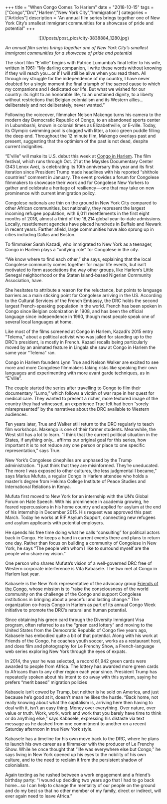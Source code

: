 +++
title = "When Congo Comes To Harlem"
date = "2018-10-15"
tags = ["Congo","Drc","Harlem","New York City","Immigration"]
categories = ["Articles"]
description = "An annual film series brings together one of New York City’s smallest immigrant communities for a showcase of pride and potential"
+++

<center>
![](/posts/post_pics/city-3838884_1280.jpg)
</center>

_An annual film series brings together one of New York City’s smallest immigrant communities for a showcase of pride and potential_

The short film “E’ville” begins with Patrice Lumumba’s final letter to his wife, written in 1961: “My darling companion, I write these words without knowing if they will reach you…or if I will still be alive when you read them. All through my struggle for the independence of my country, I have never doubted for a single moment the final triumph of the sacred cause to which my companions and I dedicated our life. But what we wished for our country: its right to an honorable life, to an unstained dignity, to a liberty without restrictions that Belgian colonialism and its Western allies…deliberately and not deliberately, never wanted.”

Following the voiceover, filmmaker Nelson Makengo turns his camera to the modern day Democratic Republic of Congo, to an abandoned sports center in Lubumbashi, known in colonial times as Elizabethville, or E‑ville. Today, its Olympic swimming pool is clogged with litter, a toxic green puddle filling the deep end. Throughout the 12 minute film, Makengo overlays past and present, suggesting that the optimism of the past is not dead, despite current indignities.

“E’ville” will make its U.S. debut this week at [Congo in Harlem](http://www.congoinharlem.org/). The film festival, which runs through Oct. 21 at the Maysles Documentary Center (343 Lenox Ave), is celebrating its 10th anniversary this year and its first iteration since President Trump made headlines with his reported “shithole countries” comment in January. The event provides a forum for Congolese filmmakers to showcase their work and for Congolese New Yorkers to gather and celebrate a heritage of resiliency — one that may take on new prominence with current immigration policy.

Congolese nationals are thin on the ground in New York City compared to other African communities, but nationally, they represent the largest incoming refugee population, with 6,011 resettlements in the first eight months of 2018, almost a third of the 18,214 global year-to-date admissions. Locally, resettlement agencies have placed hundreds in Buffalo and Newark in recent years. Farther afield, large communities have also sprung up in cities including Dallas and Boston.

To filmmaker Sarah Kazadi, who immigrated to New York as a teenager, Congo in Harlem plays a “unifying role” for Congolese in the city.

“We know where to find each other,” she says, explaining that the local Congolese community comes together for major life events, but isn’t motivated to form associations the way other groups, like Harlem’s Little Senegal neighborhood or the Staten Island-based Nigerian Community Association, have.

She hesitates to attribute a reason for the reluctance, but points to language barriers as a main sticking point for Congolese arriving in the US. According to the Cultural Services of the French Embassy, the DRC holds the second largest French-speaking population in the world. French has been spoken in Congo since Belgian colonization in 1908, and has been the official language since independence in 1960, though most people speak one of several local languages at home.

Like most of the films screened at Congo in Harlem, Kazadi’s 2015 entry “Telema,” about a political activist who was jailed for standing up to the DRC’s president, is mostly in French. Kazadi recalls being particularly moved by an animated feature in Lingala she saw at Congo in Harlem the same year “Telema” ran.

Congo in Harlem founders Lynn True and Nelson Walker are excited to see more and more Congolese filmmakers taking risks like speaking their own languages and experimenting with more avant garde techniques, as in “E’ville”.

The couple started the series after travelling to Congo to film their documentary “Lumo,” which follows a victim of war rape in her quest for medical care. They wanted to present a richer, more textured image of the country they had witnessed, an experience True felt had been “sorely misrepresented” by the narratives about the DRC available to Western audiences.

Ten years later, True and Walker still return to the DRC regularly to teach film workshops. Makengo is one of their former students. Meanwhile, the West still has a lot to learn. “I think that the current political situation in the States, if anything only… affirms our original goal for this series, how important it is to not reduce any one person or place to one specific representation,” says True.

New York’s Congolese cinephiles are unphased by the Trump administration. “I just think that they are misinformed. They’re uneducated. The more I was exposed to other cultures, the less judgmental I became,” says Marius Mufuta, a regular Congo in Harlem attendee who holds a master’s degree from Hekima College Institute of Peace Studies and International Relations in Kenya.

Mufuta first moved to New York for an internship with the UN’s Global Forum on Hate Speech. With his prominence in academia growing, he feared repercussions in his home country and applied for asylum at the end of his internship in December 2015. His request was approved this past March. Today he works at RIF Asylum Support, connecting new refugees and asylum applicants with potential employers.

He spends his free time doing what he calls “consulting” for political actors back in Congo. He keeps a hand in current events there and plans to return one day. Rather than focus on building a community of Congolese in New York, he says “The people with whom I like to surround myself are the people who share my vision.”

One person who shares Mufuta’s vision of a well-governed DRC free of Western corporate interference is Vita Kabasele. The two met at Congo in Harlem last year.

Kabasele is the New York representative of the advocacy group [Friends of the Congo](https://friendsofthecongo.org/mission-vision/), whose mission is to “raise the consciousness of the world community on the challenge of the Congo and support Congolese institutions in bringing about a peaceful and lasting change.” The organization co-hosts Congo in Harlem as part of its annual Congo Week initiative to promote the DRC’s natural and human potential.

Since obtaining his green card through the Diversity Immigrant Visa program, often referred to as the “green card lottery” and moving to the United States from the Democratic Republic of Congo five years ago, Kabasele has embodied quite a bit of that potential. Along with his work at Friends of the Congo, he coaches youth soccer, works as a restaurant host, and does film and photography for Le Frenchy Show, a French-language web series exploring New York through the eyes of expats.

In 2014, the year he was selected, a record 61,942 green cards were awarded to people from Africa. The lottery has awarded more green cards to Africans than to any other region each year since. President Trump has repeatedly spoken about his intent to do away with this system, saying he prefers “merit based” migration policies

Kabasele isn’t cowed by Trump, but neither is he sold on America, and just because he’s good at it, doesn’t mean he likes the hustle. “Back home, not really knowing about what the capitalism is, arriving here then having to deal with it, isn’t an easy thing. Money over everything. Over nature, over value or truth. Work, work, work and work that you barely have time to think or do anything else,” says Kabasele, expressing his distaste via text message as he dashed from one commitment to another on a recent Saturday afternoon in true New York style.

Kabasele has a timeline for his own move back to the DRC, where he plans to launch his own career as a filmmaker with the producer of Le Frenchy Show. While he once thought that “life was everywhere else but Congo,” he says living in New York opened up his eyes to the nobility of his own culture, and to the need to reclaim it from the persistent shadow of colonialism.

Again texting as he rushed between a work engagement and a friend’s birthday party: “I wound up deciding two years ago that I had to go back home…so I can help to change the mentality of our people on the ground and do my best so that no other member of my family, direct or indirect, will ever again need to leave Africa.”